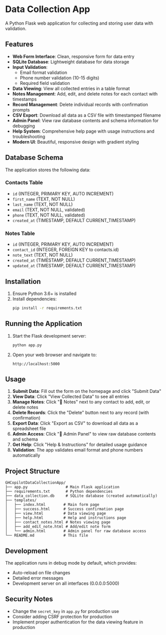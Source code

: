# Data Collection App

A Python Flask web application for collecting and storing user data with validation.

## Features

- **Web Form Interface**: Clean, responsive form for data entry
- **SQLite Database**: Lightweight database for data storage
- **Input Validation**: 
  - Email format validation
  - Phone number validation (10-15 digits)
  - Required field validation
- **Data Viewing**: View all collected entries in a table format
- **Notes Management**: Add, edit, and delete notes for each contact with timestamps
- **Record Management**: Delete individual records with confirmation prompts
- **CSV Export**: Download all data as a CSV file with timestamped filename
- **Admin Panel**: View raw database contents and schema information for debugging
- **Help System**: Comprehensive help page with usage instructions and troubleshooting
- **Modern UI**: Beautiful, responsive design with gradient styling

## Database Schema

The application stores the following data:

### Contacts Table
- `id` (INTEGER, PRIMARY KEY, AUTO INCREMENT)
- `first_name` (TEXT, NOT NULL)
- `last_name` (TEXT, NOT NULL)
- `email` (TEXT, NOT NULL, validated)
- `phone` (TEXT, NOT NULL, validated)
- `created_at` (TIMESTAMP, DEFAULT CURRENT_TIMESTAMP)

### Notes Table
- `id` (INTEGER, PRIMARY KEY, AUTO INCREMENT)
- `contact_id` (INTEGER, FOREIGN KEY to contacts.id)
- `note_text` (TEXT, NOT NULL)
- `created_at` (TIMESTAMP, DEFAULT CURRENT_TIMESTAMP)
- `updated_at` (TIMESTAMP, DEFAULT CURRENT_TIMESTAMP)

## Installation

1. Ensure Python 3.6+ is installed
2. Install dependencies:
   ```bash
   pip install -r requirements.txt
   ```

## Running the Application

1. Start the Flask development server:
   ```bash
   python app.py
   ```

2. Open your web browser and navigate to:
   ```
   http://localhost:5000
   ```

## Usage

1. **Submit Data**: Fill out the form on the homepage and click "Submit Data"
2. **View Data**: Click "View Collected Data" to see all entries
3. **Manage Notes**: Click "📝 Notes" next to any contact to add, edit, or delete notes
4. **Delete Records**: Click the "Delete" button next to any record (with confirmation)
5. **Export Data**: Click "Export as CSV" to download all data as a spreadsheet file
6. **Admin Access**: Click "🔧 Admin Panel" to view raw database contents and schema
7. **Get Help**: Click "Help & Instructions" for detailed usage guidance
8. **Validation**: The app validates email format and phone numbers automatically

## Project Structure

```
GHCopilotDataCollectionApp/
├── app.py                 # Main Flask application
├── requirements.txt       # Python dependencies
├── data_collection.db     # SQLite database (created automatically)
├── templates/
│   ├── index.html        # Main form page
│   ├── success.html      # Success confirmation page
│   ├── view.html         # Data viewing page
│   ├── help.html         # Help and instructions page
│   ├── contact_notes.html # Notes viewing page
│   ├── add_edit_note.html # Add/edit note form
│   └── admin.html        # Admin panel for raw database access
└── README.md             # This file
```

## Development

The application runs in debug mode by default, which provides:
- Auto-reload on file changes
- Detailed error messages
- Development server on all interfaces (0.0.0.0:5000)

## Security Notes

- Change the `secret_key` in `app.py` for production use
- Consider adding CSRF protection for production
- Implement proper authentication for the data viewing feature in production
